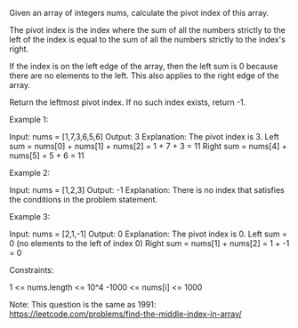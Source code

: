 Given an array of integers nums, calculate the pivot index of this array.

The pivot index is the index where the sum of all the numbers strictly to the left of the index is equal to the sum of all the numbers strictly to the index's right.

If the index is on the left edge of the array, then the left sum is 0 because there are no elements to the left. This also applies to the right edge of the array.

Return the leftmost pivot index. If no such index exists, return -1.

 

Example 1:

Input: nums = [1,7,3,6,5,6]
Output: 3
Explanation:
The pivot index is 3.
Left sum = nums[0] + nums[1] + nums[2] = 1 + 7 + 3 = 11
Right sum = nums[4] + nums[5] = 5 + 6 = 11

Example 2:

Input: nums = [1,2,3]
Output: -1
Explanation:
There is no index that satisfies the conditions in the problem statement.

Example 3:

Input: nums = [2,1,-1]
Output: 0
Explanation:
The pivot index is 0.
Left sum = 0 (no elements to the left of index 0)
Right sum = nums[1] + nums[2] = 1 + -1 = 0
 

Constraints:

1 <= nums.length <= 10^4
-1000 <= nums[i] <= 1000
 

Note: This question is the same as 1991: https://leetcode.com/problems/find-the-middle-index-in-array/
